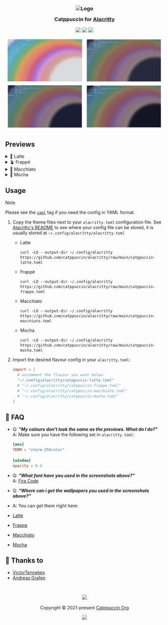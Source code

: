 <h3 align="center">
	<img src="https://raw.githubusercontent.com/catppuccin/catppuccin/main/assets/logos/exports/1544x1544_circle.png" width="100" alt="Logo"/><br/>
	<img src="https://raw.githubusercontent.com/catppuccin/catppuccin/main/assets/misc/transparent.png" height="30" width="0px"/>
	Catppuccin for <a href="https://github.com/alacritty/alacritty">Alacritty</a>
	<img src="https://raw.githubusercontent.com/catppuccin/catppuccin/main/assets/misc/transparent.png" height="30" width="0px"/>
</h3>

<p align="center">
    <a href="https://github.com/catppuccin/alacritty/stargazers"><img src="https://img.shields.io/github/stars/catppuccin/alacritty?colorA=363a4f&colorB=b7bdf8&style=for-the-badge"></a>
    <a href="https://github.com/catppuccin/alacritty/issues"><img src="https://img.shields.io/github/issues/catppuccin/alacritty?colorA=363a4f&colorB=f5a97f&style=for-the-badge"></a>
    <a href="https://github.com/catppuccin/alacritty/contributors"><img src="https://img.shields.io/github/contributors/catppuccin/alacritty?colorA=363a4f&colorB=a6da95&style=for-the-badge"></a>
</p>

<p align="center">
  <img src="previews/preview.webp"/>
</p>

## Previews

<details>
  <summary>🌻 Latte</summary>
  <img src="previews/latte.webp"/>
</details>
<details>
  <summary>🪴 Frappé</summary>
  <img src="previews/frappe.webp"/>
</details>
<details>
  <summary>🌺 Macchiato</summary>
  <img src="previews/macchiato.webp"/>
</details>
<details>
  <summary>🌿 Mocha</summary>
  <img src="previews/mocha.webp"/>
</details>

## Usage

> [!NOTE]  
> Please see the [`yaml`](https://github.com/catppuccin/alacritty/tree/yaml) tag if you need the config in YAML format.

1. Copy the theme files next to your `alacritty.toml` configuration file.
   See [Alacritty's README](https://github.com/alacritty/alacritty#configuration) to see where your config file can be
   stored, it is usually stored at `~/.config/alacritty/alacritty.toml`

    - Latte
      ```shell
      curl -LO --output-dir ~/.config/alacritty https://github.com/catppuccin/alacritty/raw/main/catppuccin-latte.toml
      ```

    - Frappé
      ```shell
      curl -LO --output-dir ~/.config/alacritty https://github.com/catppuccin/alacritty/raw/main/catppuccin-frappe.toml
      ```

    - Macchiato
      ```shell
      curl -LO --output-dir ~/.config/alacritty https://github.com/catppuccin/alacritty/raw/main/catppuccin-macchiato.toml
      ```

    - Mocha
      ```shell
      curl -LO --output-dir ~/.config/alacritty https://github.com/catppuccin/alacritty/raw/main/catppuccin-mocha.toml
      ```

2. Import the desired flavour config in your `alacritty.toml`:

    ```toml
    import = [
      # uncomment the flavour you want below:
      "~/.config/alacritty/catppuccin-latte.toml"
      # "~/.config/alacritty/catppuccin-frappe.toml"
      # "~/.config/alacritty/catppuccin-macchiato.toml"
      # "~/.config/alacritty/catppuccin-mocha.toml"
    ]
    ```

## 🙋 FAQ

- Q: **_"My colours don't look the same as the previews. What do I do?"_**\
  A: Make sure you have the following set in `alacritty.toml`:

  ```toml
  [env]
  TERM = "xterm-256color"

  [window]
  opacity = 0.4
  ```

- Q: **_"What font have you used in the screenshots above?"_**\
  A: [Fira Code](https://github.com/tonsky/FiraCode)

- Q: **_"Where can i get the wallpapers you used in the screenshots above?"_**
- A: You can get them riight here:
  
- [Latte](https://media.discordapp.net/attachments/1211770209011241030/1224301568334106734/latte_rainbow_1.png?ex=66852530&is=6683d3b0&hm=9994cdc78a21d27c790ee1f3f387e2873fdef288d2cfb2156764b80b93b56c8c&=&format=webp&quality=lossless&width=1193&height=671)

- [Frappe](https://media.discordapp.net/attachments/1211770209011241030/1224301568837287956/frappe_rainbow_1.png?ex=66852530&is=6683d3b0&hm=69acf27644a3c054b040c30024652ef24180741c5cbdfcbc244cd160c08c23f6&=&format=webp&quality=lossless&width=1193&height=671)

- [Macchiato](https://media.discordapp.net/attachments/1211770209011241030/1224301569642729585/macchiato_rainbow_1.png?ex=66852530&is=6683d3b0&hm=c620e62adf42adeca92c34ed20ee623375c481fa5c893505d98b89be92a8763d&=&format=webp&quality=lossless&width=1193&height=671)

- [Mocha](https://media.discordapp.net/attachments/1211770209011241030/1224301570381058058/mocha_rainbow_1.png?ex=66852530&is=6683d3b0&hm=0a0ba14465fc58896acddc540649ce9447daa9997c62ffa6065e22a1946ef866&=&format=webp&quality=lossless&width=1193&height=671)


## 💝 Thanks to

- [VictorTennekes](https://github.com/VictorTennekes)
- [Andreas Grafen](https://github.com/andreasgrafen)

&nbsp;

<p align="center"><img src="https://raw.githubusercontent.com/catppuccin/catppuccin/main/assets/footers/gray0_ctp_on_line.svg?sanitize=true" /></p>
<p align="center">Copyright &copy; 2021-present <a href="https://github.com/catppuccin" target="_blank">Catppuccin Org</a>
<p align="center"><a href="https://github.com/catppuccin/catppuccin/blob/main/LICENSE"><img src="https://img.shields.io/static/v1.svg?style=for-the-badge&label=License&message=MIT&logoColor=d9e0ee&colorA=363a4f&colorB=b7bdf8"/></a></p>
